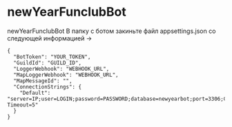 # newYearFunclubBot
newYearFunclubBot
В папку с ботом закиньте файл appsettings.json со следующей информацией ->
```
{
  "BotToken": "YOUR_TOKEN",
  "GuildId": "GUILD_ID",
  "LoggerWebhook": "WEBHOOK_URL",
  "MapLoggerWebhook": "WEBHOOK_URL",
  "MapMessageId": "", 
  "ConnectionStrings": {
    "Default": "server=IP;user=LOGIN;password=PASSWORD;database=newyearbot;port=3306;Connect Timeout=5"
  }
}
```
